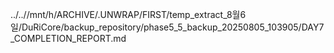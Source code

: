 ../..//mnt/h/ARCHIVE/.UNWRAP/FIRST/temp_extract_8월6일/DuRiCore/backup_repository/phase5_5_backup_20250805_103905/DAY7_COMPLETION_REPORT.md